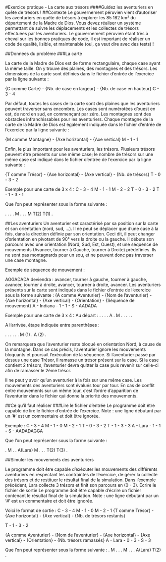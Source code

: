 #Exercice pratique - La carte aux trésors
####Guidez les aventuriers en quête de trésors !
##Contexte
Le gouvernement péruvien vient d’autoriser les aventuriers en quête de trésors à explorer les 85 182
km² du département de la Madre de Dios. Vous devez réaliser un système permettant de suivre les
déplacements et les collectes de trésors effectuées par les aventuriers. Le gouvernement péruvien
étant très à cheval sur les bonnes pratiques de code, il est important de réaliser un code de qualité,
lisible, et maintenable (oui, ça veut dire avec des tests) !

##Données du problème
###La carte

La carte de la Madre de Dios est de forme rectangulaire, chaque case ayant la même taille. On y
trouve des plaines, des montagnes et des trésors.
Les dimensions de la carte sont définies dans le fichier d’entrée de l’exercice par la ligne suivante :

 {C comme Carte} - {Nb. de case en largeur} - {Nb. de case en hauteur}
C - 3 - 4

Par défaut, toutes les cases de la carte sont des plaines que les aventuriers peuvent traverser sans
encombre. Les cases sont numérotées d’ouest en est, de nord en sud, en commençant par zéro.
Les montagnes sont des obstacles infranchissables pour les aventuriers. Chaque montagne de la
carte de la Madre de Dios est également indiquée dans le fichier d’entrée de l’exercice par la ligne
suivante :

 {M comme Montagne} - {Axe horizontal} - {Axe vertical}
M - 1 - 1

Enfin, le plus important pour les aventuriers, les trésors. Plusieurs trésors peuvent être présents sur
une même case; le nombre de trésors sur une même case est indiqué dans le fichier d’entrée de
l’exercice par la ligne suivante :

 {T comme Trésor} - {Axe horizontal} - {Axe vertical} - {Nb. de trésors}
T - 0 - 3 - 2

Exemple pour une carte de 3 x 4 :
C - 3 - 4
M - 1 - 1
M - 2 - 2
T - 0 - 3 - 2
T - 1 - 3 - 1

Que l’on peut représenter sous la forme suivante :

. . .
. M .
. . M
T(2) T(1) .

##Les aventuriers
Un aventurier est caractérisé par sa position sur la carte et son orientation (nord, sud, ...). Il ne peut
se déplacer que d’une case à la fois, dans la direction définie par son orientation. Ceci dit, il peut
changer d’orientation en pivotant de 90° vers la droite ou la gauche. Il débute son parcours avec une
orientation (Nord, Sud, Est, Ouest), et une séquence de mouvements (Avancer, tourner à Gauche,
tourner à Droite) prédéfinies. Ils ne sont pas montagnards pour un sou, et ne peuvent donc pas
traverser une case montagne.

Exemple de séquence de mouvement :

AGGADADA deviendra : avancer, tourner à gauche, tourner à gauche, avancer, tourner à droite,
avancer, tourner à droite, avancer.
Les aventuriers présents sur la carte sont indiqués dans le fichier d’entrée de l’exercice sous la forme
suivante :
 {A comme Aventurier} - {Nom de l’aventurier} - {Axe horizontal} - {Axe
vertical} - {Orientation} - {Séquence de mouvement}
A - Indiana - 1 - 1 - S - AADADA

Exemple pour une carte de 3 x 4 :
Au départ :
. . .
. A .
M . .
. . .

A l’arrivée, étape indiquée entre parenthèses :

. . .
. . .
M (1) .
A (2) .

On remarquera que l’aventurier reste bloqué en orientation Nord, à cause de la montagne. Dans ce
cas précis, l’aventurier ignore les mouvements bloquants et poursuit l’exécution de la séquence.
Si l’aventurier passe par dessus une case Trésor, il ramasse un trésor présent sur la case. Si la case
contient 2 trésors, l’aventurier devra quitter la case puis revenir sur celle-ci afin de ramasser le 2ème
trésor.

Il ne peut y avoir qu’un aventurier à la fois sur une même case. Les mouvements des aventuriers sont
évalués tour par tour. En cas de conflit entre mouvements sur un même tour, c’est l’ordre d’apparition
de l’aventurier dans le fichier qui donne la priorité des mouvements.

##Ce qu’il faut réaliser
###Lire le fichier d’entrée
Le programme doit être capable de lire le fichier d’entrée de l’exercice.
Note : une ligne débutant par un ‘#’ est un commentaire et doit être ignorée.

Exemple :
C - 3 - 4
M - 1 - 0
M - 2 - 1
T - 0 - 3 - 2
T - 1 - 3 - 3
A - Lara - 1 - 1 - S - AADADAGGA

Que l’on peut représenter sous la forme suivante :

. M .
. A(Lara) M
. . .
T(2) T(3) .

##Simuler les mouvements des aventuriers

Le programme doit être capable d’exécuter les mouvements des différents aventuriers en respectant
les contraintes de l’exercice, de gérer la collecte des trésors et de restituer le résultat final de la
simulation.
Dans l’exemple précédent, Lara collecte 3 trésors et finit son parcours en (0 - 3).
Ecrire le fichier de sortie
Le programme doit être capable d’écrire un fichier contenant le résultat final de la simulation.
Note : une ligne débutant par un ‘#’ est un commentaire et doit être ignorée.

Voici le format de sortie :
C - 3 - 4
M - 1 - 0
M - 2 - 1
 {T comme Trésor} - {Axe horizontal} - {Axe vertical} - {Nb. de trésors
restants}

T - 1 - 3 - 2

{A comme Aventurier} - {Nom de l’aventurier} - {Axe horizontal} - {Axe
vertical} - {Orientation} - {Nb. trésors ramassés}
A - Lara - 0 - 3 - S - 3

Que l’on peut représenter sous la forme suivante :
. M .
. . M
. . .
A(Lara) T(2) .